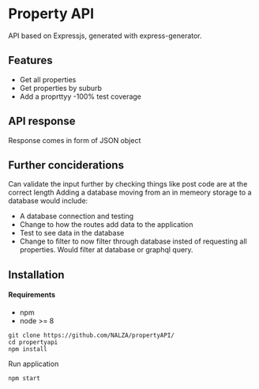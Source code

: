 # Property API

API based on Expressjs, generated with express-generator.

## Features

- Get all properties
- Get properties by suburb
- Add a proprttyy
-100% test coverage

## API response

Response comes in form of JSON object

## Further conciderations
Can validate the input further by checking things like post code are at the correct length
Adding a database moving from an in memeory storage to a database would include:
  - A database connection and testing
  - Change to how the routes add data to the application
  - Test to see data in the database
  - Change to filter to now filter through database insted of requesting all properties. Would filter at database or graphql query.
  
  
## Installation

#### Requirements

- npm
- node >= 8

```
git clone https://github.com/NALZA/propertyAPI/
cd propertyapi
npm install
```

Run application

```
npm start
```
